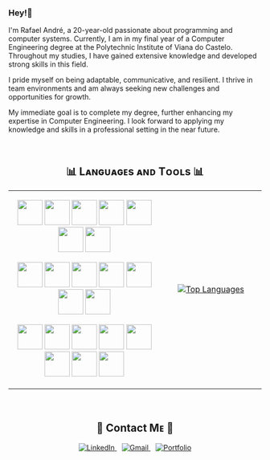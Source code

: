 ### Hey!👋

<!--Start Intro-->
<p align="left">
I'm Rafael André, a 20-year-old passionate about programming and computer systems. Currently, I am in my final year of a Computer Engineering degree at the Polytechnic Institute of Viana do Castelo. Throughout my studies, I have gained extensive knowledge and developed strong skills in this field.

I pride myself on being adaptable, communicative, and resilient. I thrive in team environments and am always seeking new challenges and opportunities for growth.

My immediate goal is to complete my degree, further enhancing my expertise in Computer Engineering. I look forward to applying my knowledge and skills in a professional setting in the near future.

</p>
<br>

<!--

**kromenz/kromenz** is a ✨ _special_ ✨ repository because its `README.md` (this file) appears on your GitHub profile.
-->

<h2 align="center">📊 Lᴀɴɢᴜᴀɢᴇs ᴀɴᴅ Tᴏᴏʟs 📊</h2>
<table align="center" width="100%">
<tr>
<td width="60%">
  <p align="center">
    <img width="50px" src="https://skillicons.dev/icons?i=py" />
    <img width="50px" src="https://skillicons.dev/icons?i=cs" />
    <img width="50px" src="https://skillicons.dev/icons?i=dotnet" />
    <img width="50px" src="https://skillicons.dev/icons?i=ts" />
    <img width="50px" src="https://skillicons.dev/icons?i=kotlin" />
    <img width="50px" src="https://skillicons.dev/icons?i=react" />
    <img width="50px" src="https://skillicons.dev/icons?i=angular" />
  </p>
  <p align="center">
    <img width="50px" src="https://skillicons.dev/icons?i=nodejs" />
    <img width="50px" src="https://skillicons.dev/icons?i=php" />
    <img width="50px" src="https://skillicons.dev/icons?i=js" />
    <img width="50px" src="https://skillicons.dev/icons?i=html" />
    <img width="50px" src="https://skillicons.dev/icons?i=css" />
    <img width="50px" src="https://skillicons.dev/icons?i=bootstrap" />
    <img width="50px" src="https://skillicons.dev/icons?i=prisma" />
  </p>
  <p align="center">
    <img width="50px" src="https://skillicons.dev/icons?i=postgres" />
    <img width="50px" src="https://skillicons.dev/icons?i=mysql" />
    <img width="50px" src="https://skillicons.dev/icons?i=vercel" />
    <img width="50px" src="https://skillicons.dev/icons?i=github" />
    <img width="50px" src="https://skillicons.dev/icons?i=git" />
    <img width="50px" src="https://skillicons.dev/icons?i=docker" />
    <img width="50px" src="https://skillicons.dev/icons?i=postman" />
    <img width="50px" src="https://skillicons.dev/icons?i=vscode" />
  </p>
</td>

<td width="40%">
<p align="center">
  <a href="https://github.com/kromenz">
    <img align="center" src="https://github-readme-stats.vercel.app/api/top-langs/?username=kromenz&langs_count=8&layout=compact&theme=holi" alt="Top Languages" />
  </a>
</p>
</td>
</tr>
</table>
<br>

<!--Contact Section-->

<h2 align="center">🤝 Contact Mᴇ 🤝 </h2>
<div align="center">
  <a href="https://www.linkedin.com/in/rafael-andré/" target="_blank" style="margin-right: 10px;">
    <img src="https://img.shields.io/badge/linkedin-%231E77B5.svg?&style=for-the-badge&logo=linkedin&logoColor=white" alt="LinkedIn" />
  </a>
  
  <a href="mailto:andrerafael892@gmail.com" target="_blank" style="margin-right: 10px;">
    <img src="https://img.shields.io/badge/Gmail-333333?style=for-the-badge&logo=gmail&logoColor=red" alt="Gmail" />
  </a>
  
  <a href="https://webport-gamma.vercel.app" target="_blank">
    <img src="https://img.shields.io/badge/Portfolio-FF5722?style=for-the-badge&logo=todoist&logoColor=white" alt="Portfolio" />
  </a>
</div>
